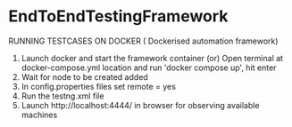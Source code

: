 # EndToEndTestingFramework

RUNNING TESTCASES ON DOCKER ( Dockerised automation framework)
1) Launch docker and start the framework container 
(or)
Open terminal at docker-compose.yml location and run 'docker compose up', hit enter
2) Wait for node to be created added
3) In config.properties files set remote = yes
4) Run the testng.xml file
5) Launch http://localhost:4444/ in browser for observing available machines
